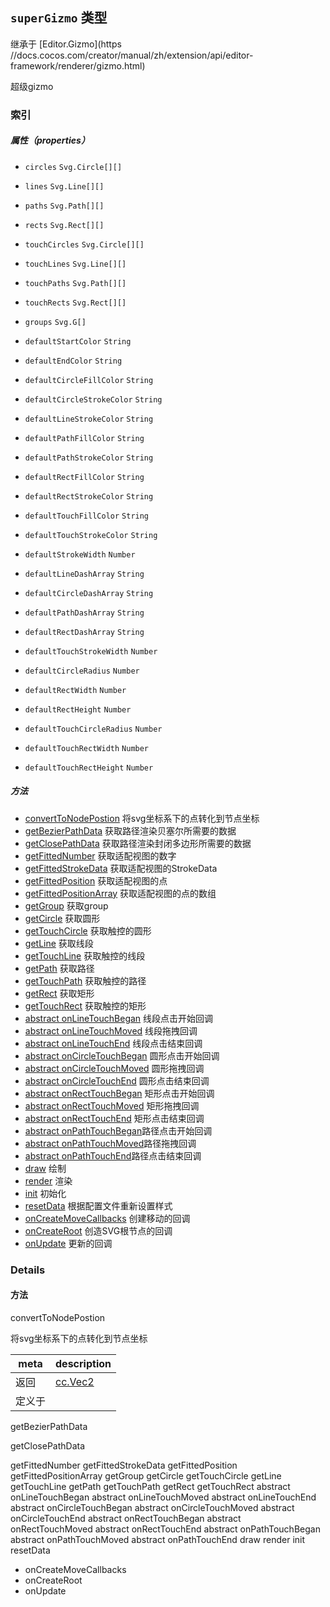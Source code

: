 ## `superGizmo` 类型

继承于 [Editor.Gizmo](https //docs.cocos.com/creator/manual/zh/extension/api/editor-framework/renderer/gizmo.html)

超级gizmo

### 索引

##### 属性（properties）

- `circles`  `Svg.Circle[][]`

- `lines`  `Svg.Line[][]` 

- `paths`  `Svg.Path[][]`

- `rects`  `Svg.Rect[][]`

- `touchCircles`  `Svg.Circle[][]`

- `touchLines`  `Svg.Line[][]`

- `touchPaths`  `Svg.Path[][]`

- `touchRects`  `Svg.Rect[][]`

- `groups`  `Svg.G[]`

- `defaultStartColor`  `String`

- `defaultEndColor`  `String`

- `defaultCircleFillColor`  `String`

- `defaultCircleStrokeColor`  `String`

- `defaultLineStrokeColor`  `String`

- `defaultPathFillColor`  `String`

- `defaultPathStrokeColor`  `String`

- `defaultRectFillColor`  `String`

- `defaultRectStrokeColor`  `String`

- `defaultTouchFillColor`  `String`

- `defaultTouchStrokeColor`  `String`

- `defaultStrokeWidth`  `Number`

- `defaultLineDashArray`  `String`

- `defaultCircleDashArray`  `String`

- `defaultPathDashArray`  `String`

- `defaultRectDashArray`  `String`

- `defaultTouchStrokeWidth`  `Number`

- `defaultCircleRadius`  `Number`

- `defaultRectWidth`  `Number`

- `defaultRectHeight`  `Number`

- `defaultTouchCircleRadius`  `Number`

- `defaultTouchRectWidth`  `Number`

- `defaultTouchRectHeight`  `Number`

##### 方法

- [convertToNodePostion](#convertToNodePostion) 将svg坐标系下的点转化到节点坐标
- [getBezierPathData](#getBezierPathData) 获取路径渲染贝塞尔所需要的数据
- [getClosePathData](#getClosePathData) 获取路径渲染封闭多边形所需要的数据
- [getFittedNumber](#getFittedNumber) 获取适配视图的数字
- [getFittedStrokeData](#getFittedStrokeData) 获取适配视图的StrokeData
- [getFittedPosition](#getFittedPosition) 获取适配视图的点
- [getFittedPositionArray](#getFittedPositionArray) 获取适配视图的点的数组
- [getGroup](#getGroup) 获取group
- [getCircle](#getCircle) 获取圆形
- [getTouchCircle](#getTouchCircle) 获取触控的圆形
- [getLine](#getLine) 获取线段
- [getTouchLine](#getTouchLine) 获取触控的线段
- [getPath](#getPath) 获取路径
- [getTouchPath](#getTouchPath) 获取触控的路径
- [getRect](#getRect) 获取矩形
- [getTouchRect](#getTouchRect) 获取触控的矩形
- [abstract onLineTouchBegan](#onLineTouchBegan) 线段点击开始回调
- [abstract onLineTouchMoved](#onLineTouchMoved) 线段拖拽回调
- [abstract onLineTouchEnd](#onLineTouchEnd) 线段点击结束回调
- [abstract onCircleTouchBegan](#onCircleTouchBegan) 圆形点击开始回调
- [abstract onCircleTouchMoved](#onCircleTouchMoved) 圆形拖拽回调
- [abstract onCircleTouchEnd](#onCircleTouchEnd) 圆形点击结束回调
- [abstract onRectTouchBegan](#onRectTouchBegan) 矩形点击开始回调
- [abstract onRectTouchMoved](#onRectTouchMoved) 矩形拖拽回调
- [abstract onRectTouchEnd](#onRectTouchEnd) 矩形点击结束回调
- [abstract onPathTouchBegan](#onPathTouchBegan)路径点击开始回调
- [abstract onPathTouchMoved](#onPathTouchMoved)路径拖拽回调
- [abstract onPathTouchEnd](#onPathTouchEnd)路径点击结束回调
- [draw](#draw) 绘制
- [render](#render) 渲染
- [init](#init) 初始化
- [resetData](#resetData) 根据配置文件重新设置样式
- [onCreateMoveCallbacks](#onCreateMoveCallbacks) 创建移动的回调
- [onCreateRoot](#onCreateRoot) 创造SVG根节点的回调
- [onUpdate](#onUpdate) 更新的回调

### Details

#### 方法

<span id="convertToNodePostion">convertToNodePostion</span>

将svg坐标系下的点转化到节点坐标

| meta   | description                                                  |
| ------ | ------------------------------------------------------------ |
| 返回   | [cc.Vec2](https://docs.cocos.com/creator/api/zh/classes/Vec2.html) |
| 定义于 |                                                              |

<span id="getBezierPathData">getBezierPathData</span>

<span id="getClosePathData">getClosePathData</span>

<span id="getFittedNumber">getFittedNumber</span>
<span id="getFittedStrokeData">getFittedStrokeData</span>
<span id="getFittedPosition">getFittedPosition</span>
<span id="getFittedPositionArray">getFittedPositionArray</span>
<span id="getGroup">getGroup</span>
<span id="getCircle">getCircle</span>
<span id="getTouchCircle">getTouchCircle</span>
<span id="getLine">getLine</span>
<span id="getTouchLine">getTouchLine</span>
<span id="getPath">getPath</span>
<span id="getTouchPath">getTouchPath</span>
<span id="getRect">getRect</span>
<span id="getTouchRect">getTouchRect</span>
<span id="onLineTouchBegan">abstract onLineTouchBegan</span>
<span id="onLineTouchMoved">abstract onLineTouchMoved</span>
<span id="onLineTouchEnd">abstract onLineTouchEnd</span>
<span id="onCircleTouchBegan">abstract onCircleTouchBegan</span>
<span id="onCircleTouchMoved">abstract onCircleTouchMoved</span>
<span id="onCircleTouchEnd">abstract onCircleTouchEnd</span>
<span id="onRectTouchBegan">abstract onRectTouchBegan</span>
<span id="onRectTouchMoved">abstract onRectTouchMoved</span>
<span id="onRectTouchEnd">abstract onRectTouchEnd</span>
<span id="onPathTouchBegan">abstract onPathTouchBegan</span>
<span id="onPathTouchMoved">abstract onPathTouchMoved</span>
<span id="onPathTouchEnd">abstract onPathTouchEnd</span>
<span id="draw">draw</span>
<span id="render">render</span>
<span id="init">init</span>
<span id="resetData">resetData</span>

- <span id="onCreateMoveCallbacks">onCreateMoveCallbacks</span>
- <span id="onCreateRoot">onCreateRoot</span>
- <span id="onUpdate">onUpdate</span>